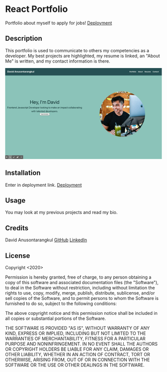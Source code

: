 # React Portfolio

Portfolio about myself to apply for jobs!
[Deployment](https://anusontarangkul.github.io/react-portfolio/)

## Description

This portfolio is used to communicate to others my competencies as a developer. My best projects are highlighted, my resume is linked, an "About Me" is written, and my contact information is there.

![Portfolio](./demo.gif)

## Installation

Enter in deployment link. [Deployment](https://anusontarangkul.github.io/react-portfolio/)

## Usage

You may look at my previous projects and read my bio.

## Credits

David Anusontarangkul
[GitHub](https://github.com/anusontarangkul)
[LinkedIn](https://www.linkedin.com/in/anusontarangkul/)

## License

Copyright <2020> <Anusontarangkul>

Permission is hereby granted, free of charge, to any person obtaining a copy of this software and associated documentation files (the "Software"), to deal in the Software without restriction, including without limitation the rights to use, copy, modify, merge, publish, distribute, sublicense, and/or sell copies of the Software, and to permit persons to whom the Software is furnished to do so, subject to the following conditions:

The above copyright notice and this permission notice shall be included in all copies or substantial portions of the Software.

THE SOFTWARE IS PROVIDED "AS IS", WITHOUT WARRANTY OF ANY KIND, EXPRESS OR IMPLIED, INCLUDING BUT NOT LIMITED TO THE WARRANTIES OF MERCHANTABILITY, FITNESS FOR A PARTICULAR PURPOSE AND NONINFRINGEMENT. IN NO EVENT SHALL THE AUTHORS OR COPYRIGHT HOLDERS BE LIABLE FOR ANY CLAIM, DAMAGES OR OTHER LIABILITY, WHETHER IN AN ACTION OF CONTRACT, TORT OR OTHERWISE, ARISING FROM, OUT OF OR IN CONNECTION WITH THE SOFTWARE OR THE USE OR OTHER DEALINGS IN THE SOFTWARE.
